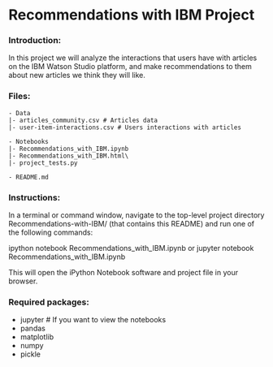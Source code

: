 # Recommendations with IBM Project

### Introduction:
In this project we will analyze the interactions that users have with articles on the IBM Watson Studio platform, and make recommendations to them about new articles we think they will like.

### Files:
```
- Data
|- articles_community.csv # Articles data
|- user-item-interactions.csv # Users interactions with articles

- Notebooks
|- Recommendations_with_IBM.ipynb
|- Recommendations_with_IBM.html\
|- project_tests.py

- README.md
```
### Instructions:
In a terminal or command window, navigate to the top-level project directory Recommendations-with-IBM/ (that contains this README) and run one of the following commands:

ipython notebook Recommendations_with_IBM.ipynb
or
jupyter notebook Recommendations_with_IBM.ipynb

This will open the iPython Notebook software and project file in your browser.

### Required packages:

- jupyter # If you want to view the notebooks
- pandas
- matplotlib
- numpy
- pickle
